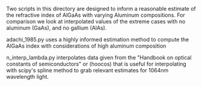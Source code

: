 Two scripts in this directory are designed to inform a reasonable estimate of the refractive index of AlGaAs with varying Aluminum compositions. For comparison we look at interpolated values of the extreme cases with no aluminum (GaAs), and no gallium (AlAs).

adachi\_1985.py uses a highly informed estimation method to compute the AlGaAs index with considerations of high aluminum composition

n\_interp\_lambda.py interpolates data given from the "Handbook on optical constants of semiconductors" or (hoocos) that is useful for interpolating with scipy's spline method to grab relevant estimates for 1064nm wavelength light.
